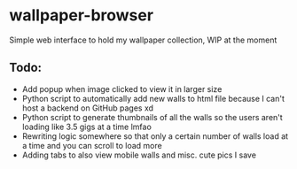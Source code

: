 # wallpaper-browser
 Simple web interface to hold my wallpaper collection, WIP at the moment
 
## Todo: 

- Add popup when image clicked to view it in larger size
- Python script to automatically add new walls to html file because I can't host a backend on GitHub pages xd
- Python script to generate thumbnails of all the walls so the users aren't loading like 3.5 gigs at a time lmfao
- Rewriting logic somewhere so that only a certain number of walls load at a time and you can scroll to load more
- Adding tabs to also view mobile walls and misc. cute pics I save
